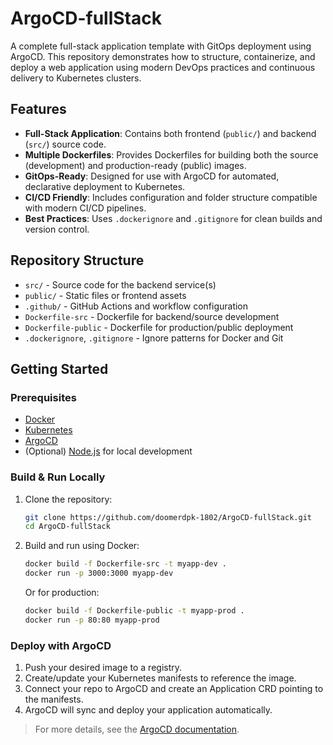 # ArgoCD-fullStack

A complete full-stack application template with GitOps deployment using ArgoCD. This repository demonstrates how to structure, containerize, and deploy a web application using modern DevOps practices and continuous delivery to Kubernetes clusters.

## Features

- **Full-Stack Application**: Contains both frontend (`public/`) and backend (`src/`) source code.
- **Multiple Dockerfiles**: Provides Dockerfiles for building both the source (development) and production-ready (public) images.
- **GitOps-Ready**: Designed for use with ArgoCD for automated, declarative deployment to Kubernetes.
- **CI/CD Friendly**: Includes configuration and folder structure compatible with modern CI/CD pipelines.
- **Best Practices**: Uses `.dockerignore` and `.gitignore` for clean builds and version control.

## Repository Structure

- `src/` - Source code for the backend service(s)
- `public/` - Static files or frontend assets
- `.github/` - GitHub Actions and workflow configuration
- `Dockerfile-src` - Dockerfile for backend/source development
- `Dockerfile-public` - Dockerfile for production/public deployment
- `.dockerignore`, `.gitignore` - Ignore patterns for Docker and Git

## Getting Started

### Prerequisites

- [Docker](https://www.docker.com/)
- [Kubernetes](https://kubernetes.io/)
- [ArgoCD](https://argo-cd.readthedocs.io/en/stable/)
- (Optional) [Node.js](https://nodejs.org/) for local development

### Build & Run Locally

1. Clone the repository:
    ```bash
    git clone https://github.com/doomerdpk-1802/ArgoCD-fullStack.git
    cd ArgoCD-fullStack
    ```
2. Build and run using Docker:
    ```bash
    docker build -f Dockerfile-src -t myapp-dev .
    docker run -p 3000:3000 myapp-dev
    ```
    Or for production:
    ```bash
    docker build -f Dockerfile-public -t myapp-prod .
    docker run -p 80:80 myapp-prod
    ```

### Deploy with ArgoCD

1. Push your desired image to a registry.
2. Create/update your Kubernetes manifests to reference the image.
3. Connect your repo to ArgoCD and create an Application CRD pointing to the manifests.
4. ArgoCD will sync and deploy your application automatically.

> For more details, see the [ArgoCD documentation](https://argo-cd.readthedocs.io/en/stable/).

